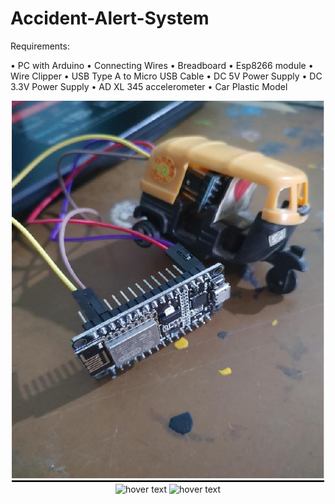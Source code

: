 # Accident-Alert-System

Requirements:

• PC with Arduino
• Connecting Wires
• Breadboard
• Esp8266 module
• Wire Clipper
• USB Type A to Micro USB Cable
• DC 5V Power Supply
• DC 3.3V Power Supply
• AD XL 345 accelerometer
• Car Plastic Model

<p align="center">
  <img src="Hardware.png" width="500" title="hover text">
  <img src="App notification on screen.png" width="500" title="hover text">
  <img src="Serial Monitor Snapshot.png" width="500" title="hover text">
</p>

